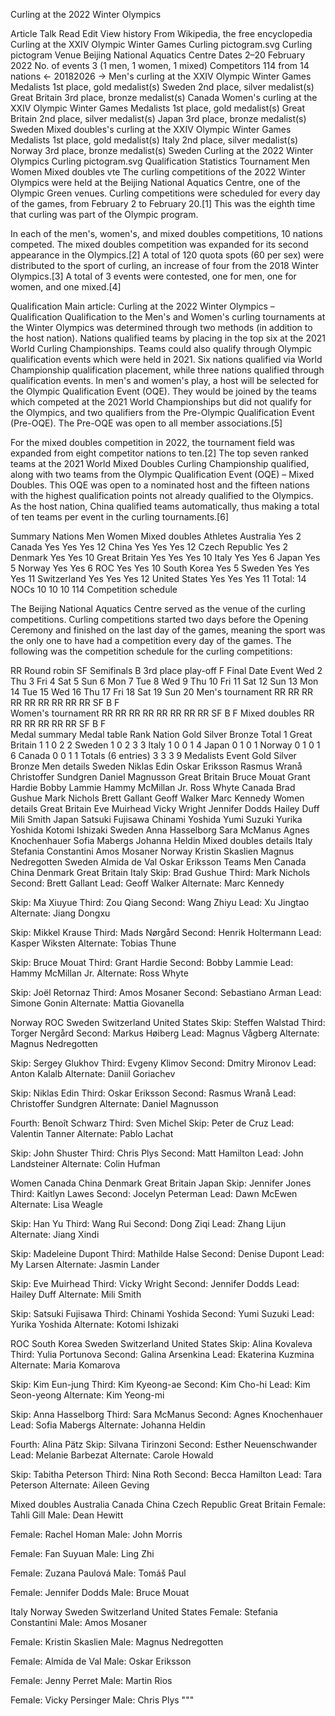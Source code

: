 Curling at the 2022 Winter Olympics

Article
Talk
Read
Edit
View history
From Wikipedia, the free encyclopedia
Curling
at the XXIV Olympic Winter Games
Curling pictogram.svg
Curling pictogram
Venue	Beijing National Aquatics Centre
Dates	2–20 February 2022
No. of events	3 (1 men, 1 women, 1 mixed)
Competitors	114 from 14 nations
← 20182026 →
Men's curling
at the XXIV Olympic Winter Games
Medalists
1st place, gold medalist(s)		 Sweden
2nd place, silver medalist(s)		 Great Britain
3rd place, bronze medalist(s)		 Canada
Women's curling
at the XXIV Olympic Winter Games
Medalists
1st place, gold medalist(s)		 Great Britain
2nd place, silver medalist(s)		 Japan
3rd place, bronze medalist(s)		 Sweden
Mixed doubles's curling
at the XXIV Olympic Winter Games
Medalists
1st place, gold medalist(s)		 Italy
2nd place, silver medalist(s)		 Norway
3rd place, bronze medalist(s)		 Sweden
Curling at the
2022 Winter Olympics
Curling pictogram.svg
Qualification
Statistics
Tournament
Men
Women
Mixed doubles
vte
The curling competitions of the 2022 Winter Olympics were held at the Beijing National Aquatics Centre, one of the Olympic Green venues. Curling competitions were scheduled for every day of the games, from February 2 to February 20.[1] This was the eighth time that curling was part of the Olympic program.

In each of the men's, women's, and mixed doubles competitions, 10 nations competed. The mixed doubles competition was expanded for its second appearance in the Olympics.[2] A total of 120 quota spots (60 per sex) were distributed to the sport of curling, an increase of four from the 2018 Winter Olympics.[3] A total of 3 events were contested, one for men, one for women, and one mixed.[4]

Qualification
Main article: Curling at the 2022 Winter Olympics – Qualification
Qualification to the Men's and Women's curling tournaments at the Winter Olympics was determined through two methods (in addition to the host nation). Nations qualified teams by placing in the top six at the 2021 World Curling Championships. Teams could also qualify through Olympic qualification events which were held in 2021. Six nations qualified via World Championship qualification placement, while three nations qualified through qualification events. In men's and women's play, a host will be selected for the Olympic Qualification Event (OQE). They would be joined by the teams which competed at the 2021 World Championships but did not qualify for the Olympics, and two qualifiers from the Pre-Olympic Qualification Event (Pre-OQE). The Pre-OQE was open to all member associations.[5]

For the mixed doubles competition in 2022, the tournament field was expanded from eight competitor nations to ten.[2] The top seven ranked teams at the 2021 World Mixed Doubles Curling Championship qualified, along with two teams from the Olympic Qualification Event (OQE) – Mixed Doubles. This OQE was open to a nominated host and the fifteen nations with the highest qualification points not already qualified to the Olympics. As the host nation, China qualified teams automatically, thus making a total of ten teams per event in the curling tournaments.[6]

Summary
Nations	Men	Women	Mixed doubles	Athletes
 Australia			Yes	2
 Canada	Yes	Yes	Yes	12
 China	Yes	Yes	Yes	12
 Czech Republic			Yes	2
 Denmark	Yes	Yes		10
 Great Britain	Yes	Yes	Yes	10
 Italy	Yes		Yes	6
 Japan		Yes		5
 Norway	Yes		Yes	6
 ROC	Yes	Yes		10
 South Korea		Yes		5
 Sweden	Yes	Yes	Yes	11
 Switzerland	Yes	Yes	Yes	12
 United States	Yes	Yes	Yes	11
Total: 14 NOCs	10	10	10	114
Competition schedule

The Beijing National Aquatics Centre served as the venue of the curling competitions.
Curling competitions started two days before the Opening Ceremony and finished on the last day of the games, meaning the sport was the only one to have had a competition every day of the games. The following was the competition schedule for the curling competitions:

RR	Round robin	SF	Semifinals	B	3rd place play-off	F	Final
Date
Event
Wed 2	Thu 3	Fri 4	Sat 5	Sun 6	Mon 7	Tue 8	Wed 9	Thu 10	Fri 11	Sat 12	Sun 13	Mon 14	Tue 15	Wed 16	Thu 17	Fri 18	Sat 19	Sun 20
Men's tournament								RR	RR	RR	RR	RR	RR	RR	RR	RR	SF	B	F	
Women's tournament									RR	RR	RR	RR	RR	RR	RR	RR	SF	B	F
Mixed doubles	RR	RR	RR	RR	RR	RR	SF	B	F												
Medal summary
Medal table
Rank	Nation	Gold	Silver	Bronze	Total
1	 Great Britain	1	1	0	2
2	 Sweden	1	0	2	3
3	 Italy	1	0	0	1
4	 Japan	0	1	0	1
 Norway	0	1	0	1
6	 Canada	0	0	1	1
Totals (6 entries)	3	3	3	9
Medalists
Event	Gold	Silver	Bronze
Men
details	 Sweden
Niklas Edin
Oskar Eriksson
Rasmus Wranå
Christoffer Sundgren
Daniel Magnusson	 Great Britain
Bruce Mouat
Grant Hardie
Bobby Lammie
Hammy McMillan Jr.
Ross Whyte	 Canada
Brad Gushue
Mark Nichols
Brett Gallant
Geoff Walker
Marc Kennedy
Women
details	 Great Britain
Eve Muirhead
Vicky Wright
Jennifer Dodds
Hailey Duff
Mili Smith	 Japan
Satsuki Fujisawa
Chinami Yoshida
Yumi Suzuki
Yurika Yoshida
Kotomi Ishizaki	 Sweden
Anna Hasselborg
Sara McManus
Agnes Knochenhauer
Sofia Mabergs
Johanna Heldin
Mixed doubles
details	 Italy
Stefania Constantini
Amos Mosaner	 Norway
Kristin Skaslien
Magnus Nedregotten	 Sweden
Almida de Val
Oskar Eriksson
Teams
Men
 Canada	 China	 Denmark	 Great Britain	 Italy
Skip: Brad Gushue
Third: Mark Nichols
Second: Brett Gallant
Lead: Geoff Walker
Alternate: Marc Kennedy

Skip: Ma Xiuyue
Third: Zou Qiang
Second: Wang Zhiyu
Lead: Xu Jingtao
Alternate: Jiang Dongxu

Skip: Mikkel Krause
Third: Mads Nørgård
Second: Henrik Holtermann
Lead: Kasper Wiksten
Alternate: Tobias Thune

Skip: Bruce Mouat
Third: Grant Hardie
Second: Bobby Lammie
Lead: Hammy McMillan Jr.
Alternate: Ross Whyte

Skip: Joël Retornaz
Third: Amos Mosaner
Second: Sebastiano Arman
Lead: Simone Gonin
Alternate: Mattia Giovanella

 Norway	 ROC	 Sweden	 Switzerland	 United States
Skip: Steffen Walstad
Third: Torger Nergård
Second: Markus Høiberg
Lead: Magnus Vågberg
Alternate: Magnus Nedregotten

Skip: Sergey Glukhov
Third: Evgeny Klimov
Second: Dmitry Mironov
Lead: Anton Kalalb
Alternate: Daniil Goriachev

Skip: Niklas Edin
Third: Oskar Eriksson
Second: Rasmus Wranå
Lead: Christoffer Sundgren
Alternate: Daniel Magnusson

Fourth: Benoît Schwarz
Third: Sven Michel
Skip: Peter de Cruz
Lead: Valentin Tanner
Alternate: Pablo Lachat

Skip: John Shuster
Third: Chris Plys
Second: Matt Hamilton
Lead: John Landsteiner
Alternate: Colin Hufman

Women
 Canada	 China	 Denmark	 Great Britain	 Japan
Skip: Jennifer Jones
Third: Kaitlyn Lawes
Second: Jocelyn Peterman
Lead: Dawn McEwen
Alternate: Lisa Weagle

Skip: Han Yu
Third: Wang Rui
Second: Dong Ziqi
Lead: Zhang Lijun
Alternate: Jiang Xindi

Skip: Madeleine Dupont
Third: Mathilde Halse
Second: Denise Dupont
Lead: My Larsen
Alternate: Jasmin Lander

Skip: Eve Muirhead
Third: Vicky Wright
Second: Jennifer Dodds
Lead: Hailey Duff
Alternate: Mili Smith

Skip: Satsuki Fujisawa
Third: Chinami Yoshida
Second: Yumi Suzuki
Lead: Yurika Yoshida
Alternate: Kotomi Ishizaki

 ROC	 South Korea	 Sweden	 Switzerland	 United States
Skip: Alina Kovaleva
Third: Yulia Portunova
Second: Galina Arsenkina
Lead: Ekaterina Kuzmina
Alternate: Maria Komarova

Skip: Kim Eun-jung
Third: Kim Kyeong-ae
Second: Kim Cho-hi
Lead: Kim Seon-yeong
Alternate: Kim Yeong-mi

Skip: Anna Hasselborg
Third: Sara McManus
Second: Agnes Knochenhauer
Lead: Sofia Mabergs
Alternate: Johanna Heldin

Fourth: Alina Pätz
Skip: Silvana Tirinzoni
Second: Esther Neuenschwander
Lead: Melanie Barbezat
Alternate: Carole Howald

Skip: Tabitha Peterson
Third: Nina Roth
Second: Becca Hamilton
Lead: Tara Peterson
Alternate: Aileen Geving

Mixed doubles
 Australia	 Canada	 China	 Czech Republic	 Great Britain
Female: Tahli Gill
Male: Dean Hewitt

Female: Rachel Homan
Male: John Morris

Female: Fan Suyuan
Male: Ling Zhi

Female: Zuzana Paulová
Male: Tomáš Paul

Female: Jennifer Dodds
Male: Bruce Mouat

 Italy	 Norway	 Sweden	 Switzerland	 United States
Female: Stefania Constantini
Male: Amos Mosaner

Female: Kristin Skaslien
Male: Magnus Nedregotten

Female: Almida de Val
Male: Oskar Eriksson

Female: Jenny Perret
Male: Martin Rios

Female: Vicky Persinger
Male: Chris Plys
"""
